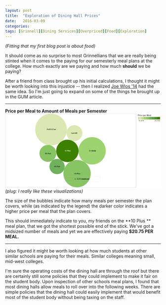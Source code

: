 ```yaml
---
layout: post
title:  "Exploration of Dining Hall Prices"
date:   2016-03-09
categories:
tags: [Grinnell][Dining Services][Overpriced][Food][Exploration]
---
```

<i>(Fitting that my first blog post is about food)</i>

It should come as no surprise to most Grinnellians that we are really being
stinted when it comes to the paying for our semesterly meal plans at the college.
How much exactly are we paying and how much **should** we be paying?

After a friend from class brought up his initial calculations, I thought it
might be worth looking into this injustice -- then I realized
[Joe Wlos '14]({http://gumag.net/dont-choose-your-dining-plan-yet/}) had the same idea. So I'm just going to expand on some of the
things he brought up in the GUM article.
****
**Price per Meal to Amount of Meals per Semester**
![](/assets/Dhalldraft1.jpg)
*(plug: I really like these visualizations)* </Enter>

The size of the bubbles indicate how many meals per semester the plan covers, while (as indicated by the legend) the darker color indicates a higher price per meal that the plan covers.

This should immediately indicate to you, my friends on the **10 Plus ** meal plan, that we got the shortest possible end of the stick. We've got a midsized number of meals and yet we are effectively paying **$20.75 PER MEAL.**

****

I also figured it might be worth looking at how much students at other similar
schools are paying for their meals. Similar colleges meaning small, mid-west
colleges.

I'm sure the operating costs of the dining hall are through the roof but there
are certainly still some policies that they could implement to make it fair on
the student body. Upon inspection of other schools meal plans, I found that
most dining halls allow meals to roll over into the following weeks.
There are simple policies that the dining hall could easily implement that
would benefit most of the student body without being taxing on the staff.

